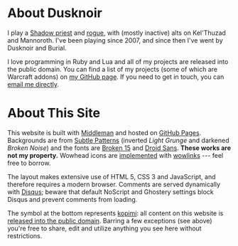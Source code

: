 About Dusknoir
==============

I play a [Shadow priest](http://us.battle.net/wow/en/character/illidan/dusknoir/) and [rogue](http://us.battle.net/wow/en/character/illidan/burial/), with (mostly inactive) alts on Kel'Thuzad and Mannoroth. I've been playing since 2007, and since then I've went by Dusknoir and Burial.

I love programming in Ruby and Lua and all of my projects are released into the public domain. You can find a list of my projects (some of which are Warcraft addons) on [my GitHub page](https://github.com/dusknoir). If you need to get in touch, you can [email me directly](mailto:me@dusknoir.net).

About This Site
===============

This website is built with [Middleman](http://middlemanapp.com) and hosted on [GitHub Pages](http://pages.github.com). Backgrounds are from [Subtle Patterns](http://subtlepatterns.com) (inverted _Light Grunge_ and darkened _Broken Noise_) and the fonts are [Broken 15](http://www.dafont.com/broken15.font) and [Droid Sans](http://www.droidfonts.com/info/droid-sans-fonts/). **These works are not my property.** Wowhead icons are [implemented](https://github.com/dusknoir/dusknoir.github.com/blob/source/lib/core_ext/wowlinks.rb) with [wowlinks](https://github.com/dusknoir/wowlinks) --- feel free to borrow.

The layout makes extensive use of HTML 5, CSS 3 and JavaScript, and therefore requires a modern browser. Comments are served dynamically with [Disqus](http://disqus.com); beware that default NoScript and Ghostery settings block Disqus and prevent comments from loading.

The symbol at the bottom represents [kopimi](https://en.wikipedia.org/wiki/Piratbyr%C3%A5n#Kopimi): all content on this website is [released into the public domain](http://unlicense.org/). Barring a few exceptions (see above) you're free to share, edit and utilize anything you see here without restrictions.
